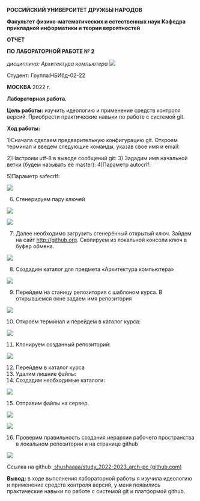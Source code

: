 ﻿**РОССИЙСКИЙ УНИВЕРСИТЕТ ДРУЖБЫ НАРОДОВ** 

**Факультет физико-математических и естественных наук Кафедра прикладной информатики и теории вероятностей** 

**ОТЧЕТ**  

**ПО ЛАБОРАТОРНОЙ РАБОТЕ № 2** 

*дисциплина:  Архитектура компьютера ![](Aspose.Words.abd5e897-c9cd-4749-97b8-7a3917457be3.001.png)*

Студент:         Группа:НБИбд-02-22         

**МОСКВА** 2022 г. 

**Лабораторная работа.** 

**Цель работы:** изучить идеологию и применение средств контроля версий. Приобрести практические навыки по работе с системой git. 

**Ход работы:** 

1)Сначала сделаем предварительную конфигурацию git. Откроем терминал и введем следующие команды, указав свое имя и email: 

2)Настроим utf-8 в выводе сообщений git: 3) Зададим имя начальной ветки (будем называть её master): 4)Параметр autocrlf: 

5)Параметр safecrlf: 

![](Aspose.Words.abd5e897-c9cd-4749-97b8-7a3917457be3.002.png)

6) Сгенерируем пару ключей 

![](Aspose.Words.abd5e897-c9cd-4749-97b8-7a3917457be3.003.jpeg)

![](Aspose.Words.abd5e897-c9cd-4749-97b8-7a3917457be3.004.png)

7) Далее необходимо загрузить сгенерённый открытый ключ. Зайдем на сайт http://github.org. Скопируем из локальной консоли ключ в буфер обмена. 

![](Aspose.Words.abd5e897-c9cd-4749-97b8-7a3917457be3.005.png)

8) Создадим каталог для предмета «Архитектура компьютера» 

![](Aspose.Words.abd5e897-c9cd-4749-97b8-7a3917457be3.006.png)

9) Перейдем на станицу репозитория с шаблоном курса. В открывшемся окне задаем имя репозитория 

![](Aspose.Words.abd5e897-c9cd-4749-97b8-7a3917457be3.007.jpeg)

10) Откроем терминал и перейдем в каталог курса: 

![](Aspose.Words.abd5e897-c9cd-4749-97b8-7a3917457be3.008.png)

11) Клонируем созданный репозиторий: 

![](Aspose.Words.abd5e897-c9cd-4749-97b8-7a3917457be3.009.jpeg)

12) Перейдем в каталог курса 
12) Удалим лишние файлы: 
12) Создадим необходимые каталоги: 

![](Aspose.Words.abd5e897-c9cd-4749-97b8-7a3917457be3.010.png)

15) Отправим файлы на сервер. 

![](Aspose.Words.abd5e897-c9cd-4749-97b8-7a3917457be3.011.jpeg)

![](Aspose.Words.abd5e897-c9cd-4749-97b8-7a3917457be3.012.png)

16) Проверим правильность создания иерархии рабочего пространства в локальном репозитории и на странице github 

![](Aspose.Words.abd5e897-c9cd-4749-97b8-7a3917457be3.013.jpeg)

Ссылка на github:[ shushaaaa/study_2022-2023_arch-pc (github.com) ](https://github.com/shushaaaa/study_2022-2023_arch-pc)

**Вывод:** в ходе выполнения лабораторной работы я изучила идеологию и применение средств контроля версий, у меня появились практические навыки по работе с системой git и платформой github. 
